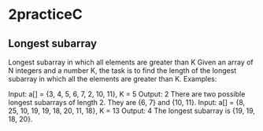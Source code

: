 # 2practiceC
## Longest subarray
Longest subarray in which all elements are greater than K
Given an array of N integers and a number K, the task is to find the length of the longest subarray in which all the elements are greater than K. 
Examples: 
 

Input: a[] = {3, 4, 5, 6, 7, 2, 10, 11}, K = 5 
Output: 2 
There are two possible longest subarrays of length 2. 
They are {6, 7} and {10, 11}.
Input: a[] = {8, 25, 10, 19, 19, 18, 20, 11, 18}, K = 13 
Output: 4 
The longest subarray is {19, 19, 18, 20}. 